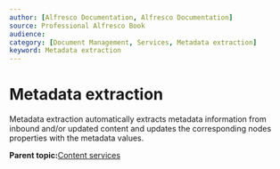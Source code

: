 ```yaml
---
author: [Alfresco Documentation, Alfresco Documentation]
source: Professional Alfresco Book
audience: 
category: [Document Management, Services, Metadata extraction]
keyword: Metadata extraction
---
```


# Metadata extraction

Metadata extraction automatically extracts metadata information from inbound and/or updated content and updates the corresponding nodes properties with the metadata values.

**Parent topic:**[Content services](../concepts/serv-content-about.md)

